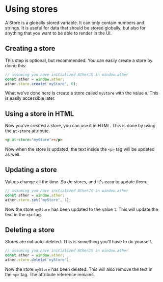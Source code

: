 # Using stores
A Store is a globally stored variable. It can only contain numbers and strings.
It is useful for data that should be stored globally, but also for anything that you want to be able to render in the UI.

## Creating a store
This step is optional, but recommended. You can easily create a store by doing this:
```ts
// assuming you have initialized AtherJS in window.ather
const ather = window.ather;
ather.store.create('myStore', 0);
```
What we've done here is create a store called `myStore` with the value `0`. This is easily accessible later.

## Using a store in HTML
Now you've created a store, you can use it in HTML. This is done by using the `at-store` attribute.
```html
<p at-store="myStore"></p>
```
Now when the store is updated, the text inside the `<p>` tag will be updated as well.

## Updating a store
Values change all the time. So do stores, and it's easy to update them.
```ts
// assuming you have initialized AtherJS in window.ather
const ather = window.ather;
ather.store.set('myStore', 1);
```
Now the store `myStore` has been updated to the value `1`. This will update the text in the `<p>` tag.

## Deleting a store
Stores are not auto-deleted. This is something you'll have to do yourself.
```ts
// assuming you have initialized AtherJS in window.ather
const ather = window.ather;
ather.store.delete('myStore');
```
Now the store `myStore` has been deleted. This will also remove the text in the `<p>` tag. The attribute reference remains.